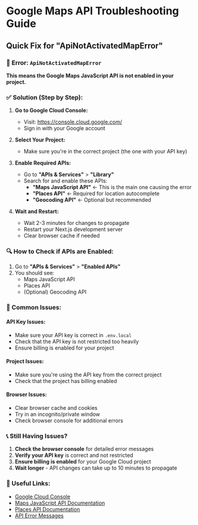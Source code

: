 # Google Maps API Troubleshooting Guide

## Quick Fix for "ApiNotActivatedMapError"

### 🔴 Error: `ApiNotActivatedMapError`
**This means the Google Maps JavaScript API is not enabled in your project.**

### ✅ Solution (Step by Step):

1. **Go to Google Cloud Console:**
   - Visit: https://console.cloud.google.com/
   - Sign in with your Google account

2. **Select Your Project:**
   - Make sure you're in the correct project (the one with your API key)

3. **Enable Required APIs:**
   - Go to **"APIs & Services"** > **"Library"**
   - Search for and enable these APIs:
     - **"Maps JavaScript API"** ← This is the main one causing the error
     - **"Places API"** ← Required for location autocomplete
     - **"Geocoding API"** ← Optional but recommended

4. **Wait and Restart:**
   - Wait 2-3 minutes for changes to propagate
   - Restart your Next.js development server
   - Clear browser cache if needed

### 🔍 How to Check if APIs are Enabled:

1. Go to **"APIs & Services"** > **"Enabled APIs"**
2. You should see:
   - Maps JavaScript API
   - Places API
   - (Optional) Geocoding API

### 🚨 Common Issues:

#### **API Key Issues:**
- Make sure your API key is correct in `.env.local`
- Check that the API key is not restricted too heavily
- Ensure billing is enabled for your project

#### **Project Issues:**
- Make sure you're using the API key from the correct project
- Check that the project has billing enabled

#### **Browser Issues:**
- Clear browser cache and cookies
- Try in an incognito/private window
- Check browser console for additional errors

### 📞 Still Having Issues?

1. **Check the browser console** for detailed error messages
2. **Verify your API key** is correct and not restricted
3. **Ensure billing is enabled** for your Google Cloud project
4. **Wait longer** - API changes can take up to 10 minutes to propagate

### 🔗 Useful Links:
- [Google Cloud Console](https://console.cloud.google.com/)
- [Maps JavaScript API Documentation](https://developers.google.com/maps/documentation/javascript)
- [Places API Documentation](https://developers.google.com/maps/documentation/places/web-service)
- [API Error Messages](https://developers.google.com/maps/documentation/javascript/error-messages)
